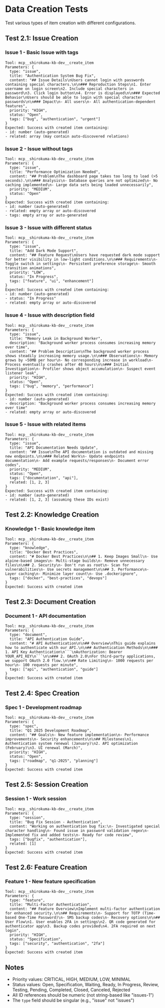 # Data Creation Tests

Test various types of item creation with different configurations.

## Test 2.1: Issue Creation

### Issue 1 - Basic Issue with tags
```
Tool: mcp__shirokuma-kb-dev__create_item
Parameters: {
  type: "issue",
  title: "Authentication System Bug Fix",
  content: "## Issue Details\nUsers cannot login with passwords containing special characters.\n\n### Reproduction Steps\n1. Enter username on login screen\n2. Include special characters in password\n3. Click login button\n4. Error is displayed\n\n### Expected Behavior\nUsers should be able to login with special character passwords\n\n### Impact\n- All users\n- All authentication-dependent features",
  priority: "HIGH",
  status: "Open",
  tags: ["bug", "authentication", "urgent"]
}
Expected: Success with created item containing:
- id: number (auto-generated)
- related: array (may contain auto-discovered relations)
```

### Issue 2 - Issue without tags
```
Tool: mcp__shirokuma-kb-dev__create_item
Parameters: {
  type: "issue",
  title: "Performance Optimization Needed",
  content: "## Problem\nThe dashboard page takes too long to load (>5 seconds).\n\n### Analysis\n- Database queries are not optimized\n- No caching implemented\n- Large data sets being loaded unnecessarily",
  priority: "MEDIUM",
  status: "Open"
}
Expected: Success with created item containing:
- id: number (auto-generated)
- related: empty array or auto-discovered
- tags: empty array or auto-generated
```

### Issue 3 - Issue with different status
```
Tool: mcp__shirokuma-kb-dev__create_item
Parameters: {
  type: "issue",
  title: "Add Dark Mode Support",
  content: "## Feature Request\nUsers have requested dark mode support for better visibility in low-light conditions.\n\n### Requirements\n- Toggle switch in settings\n- Persistent preference storage\n- Smooth transition animations",
  priority: "LOW",
  status: "In Progress",
  tags: ["feature", "ui", "enhancement"]
}
Expected: Success with created item containing:
- id: number (auto-generated)
- status: "In Progress"
- related: empty array or auto-discovered
```

### Issue 4 - Issue with description field
```
Tool: mcp__shirokuma-kb-dev__create_item
Parameters: {
  type: "issue",
  title: "Memory Leak in Background Worker",
  description: "Background worker process consumes increasing memory over time",
  content: "## Problem Description\nThe background worker process shows steadily increasing memory usage.\n\n### Observations\n- Memory grows by ~50MB per hour\n- No corresponding increase in workload\n- Process eventually crashes after 48 hours\n\n### Initial Investigation\n- Profiler shows object accumulation\n- Suspect event listener leak",
  priority: "HIGH",
  status: "Open",
  tags: ["bug", "memory", "performance"]
}
Expected: Success with created item containing:
- id: number (auto-generated)
- description: "Background worker process consumes increasing memory over time"
- related: empty array or auto-discovered
```

### Issue 5 - Issue with related items
```
Tool: mcp__shirokuma-kb-dev__create_item
Parameters: {
  type: "issue",
  title: "API Documentation Needs Update",
  content: "## Issue\nThe API documentation is outdated and missing new endpoints.\n\n### Related Work\n- Update endpoints documentation\n- Add example requests/responses\n- Document error codes",
  priority: "MEDIUM",
  status: "Open",
  tags: ["documentation", "api"],
  related: [1, 2, 3]
}
Expected: Success with created item containing:
- id: number (auto-generated)
- related: [1, 2, 3] (assuming these IDs exist)
```

## Test 2.2: Knowledge Creation

### Knowledge 1 - Basic knowledge item
```
Tool: mcp__shirokuma-kb-dev__create_item
Parameters: {
  type: "knowledge",
  title: "Docker Best Practices",
  content: "# Docker Best Practices\n\n## 1. Keep Images Small\n- Use alpine-based images\n- Multi-stage builds\n- Remove unnecessary files\n\n## 2. Security\n- Don't run as root\n- Scan for vulnerabilities\n- Use secrets management\n\n## 3. Performance\n- Layer caching\n- Minimize layer count\n- Use .dockerignore",
  tags: ["docker", "best-practices", "devops"]
}
Expected: Success with created item
```

## Test 2.3: Document Creation

### Document 1 - API documentation
```
Tool: mcp__shirokuma-kb-dev__create_item
Parameters: {
  type: "document",
  title: "API Authentication Guide",
  content: "# API Authentication\n\n## Overview\nThis guide explains how to authenticate with our API.\n\n## Authentication Methods\n\n### 1. API Key Authentication\n```\nAuthorization: Bearer YOUR_API_KEY\n```\n\n### 2. OAuth 2.0\nFor third-party applications, we support OAuth 2.0 flow.\n\n## Rate Limiting\n- 1000 requests per hour\n- 100 requests per minute",
  tags: ["api", "authentication", "guide"]
}
Expected: Success with created item
```

## Test 2.4: Spec Creation

### Spec 1 - Development roadmap
```
Tool: mcp__shirokuma-kb-dev__create_item
Parameters: {
  type: "spec",
  title: "Q1 2025 Development Roadmap",
  content: "## Goals\n- New feature implementation\n- Performance improvements\n- Security enhancements\n\n## Milestones\n1. Authentication system renewal (January)\n2. API optimization (February)\n3. UI renewal (March)",
  priority: "HIGH",
  status: "Open",
  tags: ["roadmap", "q1-2025", "planning"]
}
Expected: Success with created item
```

## Test 2.5: Session Creation

### Session 1 - Work session
```
Tool: mcp__shirokuma-kb-dev__create_item
Parameters: {
  type: "session",
  title: "Bug Fix Session - Authentication",
  content: "Working on authentication bug fix:\n- Investigated special character handling\n- Found issue in password validation regex\n- Implemented fix and added tests\n- Ready for code review",
  tags: ["bugfix", "authentication"],
  related: [1]
}
Expected: Success with created item
```

## Test 2.6: Feature Creation

### Feature 1 - New feature specification
```
Tool: mcp__shirokuma-kb-dev__create_item
Parameters: {
  type: "feature",
  title: "Multi-Factor Authentication",
  content: "## Feature Overview\nImplement multi-factor authentication for enhanced security.\n\n## Requirements\n- Support for TOTP (Time-based One-Time Password)\n- SMS backup codes\n- Recovery options\n\n## User Flow\n1. User enables 2FA in settings\n2. QR code generated for authenticator app\n3. Backup codes provided\n4. 2FA required on next login",
  priority: "HIGH",
  status: "Specification",
  tags: ["security", "authentication", "2fa"]
}
Expected: Success with created item
```

## Notes
- Priority values: CRITICAL, HIGH, MEDIUM, LOW, MINIMAL
- Status values: Open, Specification, Waiting, Ready, In Progress, Review, Testing, Pending, Completed, Closed, Canceled, Rejected
- All ID references should be numeric (not string-based like "issues-1")
- The `type` field should be singular (e.g., "issue" not "issues")